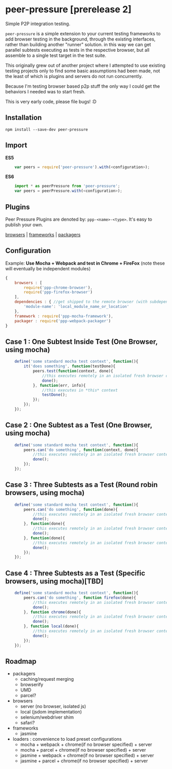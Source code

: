 peer-pressure [prerelease 2]
=============

Simple P2P integration testing.

`peer-pressure` is a simple extension to your current testing frameworks to add browser testing in the background, through the existing interfaces, rather than building another "runner" solution. in this way we can get parallel subtests executing as tests in the respective browser, but all assemble to a single test target in the test suite.

This originally grew out of another project where I attempted to use existing testing projects only to find some basic assumptions had been made, not the least of which is plugins and servers do not run concurrently.

Because I'm testing browser based p2p stuff the only way I could get the behaviors I needed was to start fresh.

This is very early code, please file bugs! :D


Installation
------------

`npm install --save-dev peer-pressure`


Import
------

**ES5**

```javascript
    var peers = require('peer-pressure').with(<configuration>);
```

**ES6**

```javascript
    import * as peerPressure from 'peer-pressure';
    var peers = peerPressure.with(<configuration>);
```

Plugins
-------
Peer Pressure Plugins are denoted by: `ppp-<name>-<type>`. It's easy to publish your own.

[browsers](https://www.npmjs.com/search?q=ppp-*-browser&ranking=quality) |
[frameworks](https://www.npmjs.com/search?q=ppp-*-framework&ranking=quality) | 
[packagers](https://www.npmjs.com/search?q=ppp-*-packager&ranking=quality)

Configuration
-------------

Example: **Use Mocha + Webpack and test in Chrome + FireFox**
(note these will eventually be independent modules)

```javascript
{
    browsers : [
        require('ppp-chrome-browser'),
        require('ppp-firefox-browser')
    ],
    dependencies : { //get shipped to the remote browser (with subdependencies)
        'module-name': 'local_module_name_or_location'
    },
    framework : require('ppp-mocha-framework'),
    packager : require('ppp-webpack-packager')
}
```


Case 1 : One Subtest Inside Test (One Browser, using mocha)
-------------------------------------------------------------

```javascript
    define('some standard mocha test context', function(){
        it('does something', function(testDone){
            peers.test(function(context, done){
                //this executes remotely in an isolated fresh browser context
                done();
            }, function(err, info){
                //this executes in *this* context
                testDone();
            });
        });
    });
```

Case 2 : One Subtest as a Test (One Browser, using mocha)
-------------------------------------------------------------------
```javascript
    define('some standard mocha test context', function(){
        peers.can('do something', function(context, done){
            //this executes remotely in an isolated fresh browser context
            done();
        });
    });
```

Case 3 : Three Subtests as a Test (Round robin browsers, using mocha)
-------------------------------------------------------------------
```javascript
    define('some standard mocha test context', function(){
        peers.can('do something', function(done){
            //this executes remotely in an isolated fresh browser context
            done();
        }, function(done){
            //this executes remotely in an isolated fresh browser context
            done();
        }, function(done){
            //this executes remotely in an isolated fresh browser context
            done();
        });
    });
```

Case 4 : Three Subtests as a Test (Specific browsers, using mocha)[TBD]
-------------------------------------------------------------------
```javascript
    define('some standard mocha test context', function(){
        peers.can('do something', function firefox(done){
            //this executes remotely in an isolated fresh browser context
            done();
        }, function chrome(done){
            //this executes remotely in an isolated fresh browser context
            done();
        }, function local(done){
            //this executes remotely in an isolated fresh browser context
            done();
        });
    });
```

Roadmap
-------
- packagers
    - caching/request merging
    - browserify
    - UMD
    - parcel?
- browsers
    - server (no browser, isolated js)
    - local (jsdom implementation)
    - selenium/webdriver shim
    - safari?
- frameworks
    - jasmine
- loaders : convenience to load preset configurations
    - mocha + webpack + chrome(if no browser specified) + server
    - mocha + parcel + chrome(if no browser specified) + server
    - jasmine + webpack + chrome(if no browser specified) + server
    - jasmine + parcel + chrome(if no browser specified) + server
